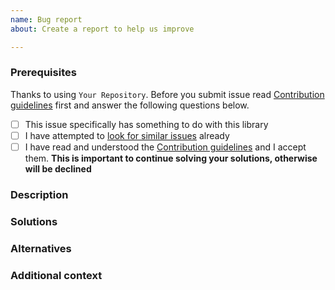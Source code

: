 ```yaml
---
name: Bug report
about: Create a report to help us improve

---
```

<!-- BUG -->
### Prerequisites
Thanks to using `Your Repository`. Before you submit issue read [Contribution guidelines](/stachu540/ALICE/blob/master/.github/CONTRIBUTING.md) first and answer the following questions below.

* [ ] This issue specifically has something to do with this library
* [ ] I have attempted to [look for similar issues](/stachu540/ALICE/issues) already
* [ ] I have read and understood the [Contribution guidelines](/stachu540/ALICE/blob/master/.github/CONTRIBUTING.md) and I accept them. 
**This is important to continue solving your solutions, otherwise will be declined**

### Description 
<!-- Is your feature request related to a problem? Please describe.
A clear and concise description of what the problem is. Ex. I'm always frustrated when [...] -->

### Solutions
<!-- Describe the solution you'd like
A clear and concise description of what you want to happen. -->

### Alternatives
<!-- Describe alternatives you've considered
A clear and concise description of any alternative solutions or features you've considered. -->

### Additional context
<!-- Add any other context or screenshots about the feature request here. -->